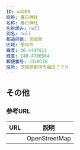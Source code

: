 ```yaml
---
ID: o4Q09
総称: 春日神社
名称: 春日神社
名称読み: null
別名: null
都道府県: 茨城県
区域: 那珂市
緯度: 36.4497911
経度: 140.4786564
郵便番号: 3110118
住所: 茨城県那珂市福田７７９
---
```


## その他

### 参考URL

| URL | 説明          |
| --- | ------------- |
|     | OpenStreetMap |
